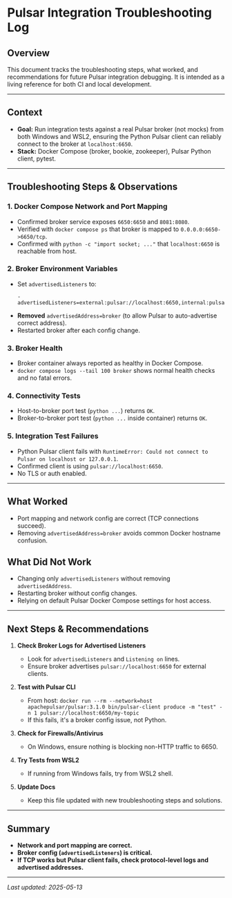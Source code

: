 # Pulsar Integration Troubleshooting Log

## Overview
This document tracks the troubleshooting steps, what worked, and recommendations for future Pulsar integration debugging. It is intended as a living reference for both CI and local development.

---

## Context
- **Goal:** Run integration tests against a real Pulsar broker (not mocks) from both Windows and WSL2, ensuring the Python Pulsar client can reliably connect to the broker at `localhost:6650`.
- **Stack:** Docker Compose (broker, bookie, zookeeper), Pulsar Python client, pytest.

---

## Troubleshooting Steps & Observations

### 1. Docker Compose Network and Port Mapping
- Confirmed broker service exposes `6650:6650` and `8081:8080`.
- Verified with `docker compose ps` that broker is mapped to `0.0.0.0:6650->6650/tcp`.
- Confirmed with `python -c "import socket; ..."` that `localhost:6650` is reachable from host.

### 2. Broker Environment Variables
- Set `advertisedListeners` to:
  ```
  - advertisedListeners=external:pulsar://localhost:6650,internal:pulsar://broker:6650
  ```
- **Removed** `advertisedAddress=broker` (to allow Pulsar to auto-advertise correct address).
- Restarted broker after each config change.

### 3. Broker Health
- Broker container always reported as healthy in Docker Compose.
- `docker compose logs --tail 100 broker` shows normal health checks and no fatal errors.

### 4. Connectivity Tests
- Host-to-broker port test (`python ...`) returns `OK`.
- Broker-to-broker port test (`python ...` inside container) returns `OK`.

### 5. Integration Test Failures
- Python Pulsar client fails with `RuntimeError: Could not connect to Pulsar on localhost or 127.0.0.1`.
- Confirmed client is using `pulsar://localhost:6650`.
- No TLS or auth enabled.

---

## What Worked
- Port mapping and network config are correct (TCP connections succeed).
- Removing `advertisedAddress=broker` avoids common Docker hostname confusion.

## What Did Not Work
- Changing only `advertisedListeners` without removing `advertisedAddress`.
- Restarting broker without config changes.
- Relying on default Pulsar Docker Compose settings for host access.

---

## Next Steps & Recommendations

1. **Check Broker Logs for Advertised Listeners**
   - Look for `advertisedListeners` and `Listening on` lines.
   - Ensure broker advertises `pulsar://localhost:6650` for external clients.

2. **Test with Pulsar CLI**
   - From host: `docker run --rm --network=host apachepulsar/pulsar:3.1.0 bin/pulsar-client produce -m "test" -n 1 pulsar://localhost:6650/my-topic`
   - If this fails, it's a broker config issue, not Python.

3. **Check for Firewalls/Antivirus**
   - On Windows, ensure nothing is blocking non-HTTP traffic to 6650.

4. **Try Tests from WSL2**
   - If running from Windows fails, try from WSL2 shell.

5. **Update Docs**
   - Keep this file updated with new troubleshooting steps and solutions.

---

## Summary
- **Network and port mapping are correct.**
- **Broker config (`advertisedListeners`) is critical.**
- **If TCP works but Pulsar client fails, check protocol-level logs and advertised addresses.**

---

*Last updated: 2025-05-13*
